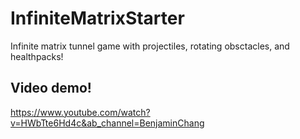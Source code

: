 # InfiniteMatrixStarter
 Infinite matrix tunnel game with projectiles, rotating obsctacles, and healthpacks!
## Video demo!
https://www.youtube.com/watch?v=HWbTte6Hd4c&ab_channel=BenjaminChang
